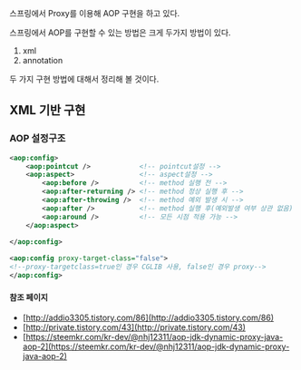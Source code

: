 스프링에서 Proxy를 이용해 AOP 구현을 하고 있다. 

스프링에서 AOP를 구현할 수 있는 방법은 크게 두가지 방법이 있다.

1. xml
2. annotation

두 가지 구현 방법에 대해서 정리해 볼 것이다.

## XML 기반 구현

### AOP 설정구조

```xml
<aop:config>
	<aop:pointcut />			<!-- pointcut설정 -->
    <aop:aspect>				<!-- aspect설정 -->
        <aop:before />			<!-- method 실행 전 -->
        <aop:after-returning />	<!-- method 정상 실행 후 -->
        <aop:after-throwing />	<!-- method 예외 발생 시 -->
        <aop:after />			<!-- method 실행 후(예외발생 여부 상관 없음) -->
        <aop:around />			<!-- 모든 시점 적용 가능 -->
    </aop:aspect>
    
</aop:config>
```

```xml
<aop:config proxy-target-class="false"> 
<!--proxy-targetclass=true인 경우 CGLIB 사용, false인 경우 proxy-->
</aop:config>
```





#### 참조 페이지

- [http://addio3305.tistory.com/86](http://addio3305.tistory.com/86)
- [http://private.tistory.com/43](http://private.tistory.com/43)
- [https://steemkr.com/kr-dev/@nhj12311/aop-jdk-dynamic-proxy-java-aop-2](https://steemkr.com/kr-dev/@nhj12311/aop-jdk-dynamic-proxy-java-aop-2)

